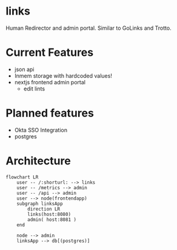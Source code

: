 # links 
Human Redirector and admin portal. Similar to GoLinks and Trotto.

# Current Features 
- json api
- Inmem storage with hardcoded values!
- nextjs frontend admin portal
    - edit lints


# Planned features
- Okta SSO Integration
- postgres

# Architecture
```mermaid
flowchart LR
    user -- /:shorturl: --> links
    user -- /metrics --> admin
    user -- /api --> admin
    user --> node(frontendapp)
    subgraph linksApp
        direction LR
        links(host:8080)
        admin( host:8081 )
    end

    node --> admin
    linksApp --> db[(postgres)]
```